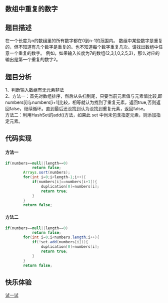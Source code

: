 ## 数组中重复的数字  
## 题目描述  
在一个长度为n的数组里的所有数字都在0到n-1的范围内。 数组中某些数字是重复的，但不知道有几个数字是重复的。也不知道每个数字重复几次。请找出数组中任意一个重复的数字。 例如，如果输入长度为7的数组{2,3,1,0,2,5,3}，那么对应的输出是第一个重复的数字2。  
## 题目分析  
1、判断输入数组有无元素非法  
2、方法一：首先对数组排序，然后从头扫到尾，只要当前元素值与元素值比较,即numbers[i]与numbers[i+1]比较，相等就认为找到了重复元素，返回true,否则返回false，继续循环。直到最后还没找到认为没找到重复元素，返回false。  
   方法二：利用HashSet的add()方法，如果此 set 中尚未包含指定元素，则添加指定元素。  
## 代码实现  
#### 方法一  
```Java  
if(numbers==null||length==0)
            return false;
        Arrays.sort(numbers);
        for(int i=0;i<length-1;i++){
            if(numbers[i]==numbers[i+1]){
                duplication[0]=numbers[i];
                return true;
            }
        }
        return false;
```  
#### 方法二  
```Java  
if(numbers==null||length==0)
            return false;
        for(int i=0;i<numbers.length;i++){
            if(!set.add(numbers[i])){
                duplication[0]=numbers[i];
                return true;
            }
        }
        return false;
```  
## 快乐体验  
[试一试](https://www.nowcoder.com/practice/623a5ac0ea5b4e5f95552655361ae0a8?tpId=13&tqId=11203&tPage=3&rp=3&ru=%2Fta%2Fcoding-interviews&qru=%2Fta%2Fcoding-interviews%2Fquestion-ranking)
